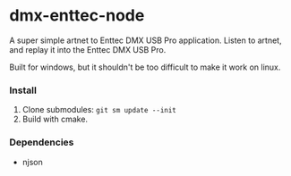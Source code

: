 # dmx-enttec-node

A super simple artnet to Enttec DMX USB Pro application. Listen to artnet, and replay it into the Enttec DMX USB Pro.

Built for windows, but it shouldn't be too difficult to make it work on linux.

### Install

1. Clone submodules: `git sm update --init`
2. Build with cmake.


### Dependencies

- njson